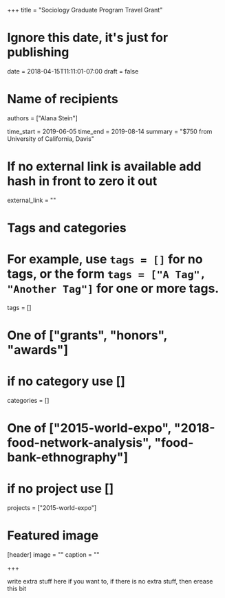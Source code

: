 +++
title = "Sociology Graduate Program Travel Grant"
# Ignore this date, it's just for publishing
date = 2018-04-15T11:11:01-07:00
draft = false

# Name of recipients
authors = ["Alana Stein"]

time_start = 2019-06-05
time_end = 2019-08-14
summary = "$750 from University of California, Davis"

# If no external link is available add  hash in front to zero it out
external_link = ""

# Tags and categories
# For example, use `tags = []` for no tags, or the form `tags = ["A Tag", "Another Tag"]` for one or more tags.
tags = []

# One of ["grants", "honors", "awards"]
# if no category use []
categories = []

# One of ["2015-world-expo", "2018-food-network-analysis", "food-bank-ethnography"]
# if no project use []
projects = ["2015-world-expo"]

# Featured image
[header]
image = ""
caption = ""

+++

write extra stuff here if you want to, if there is no extra stuff, then erease this bit
